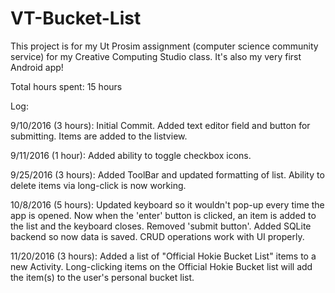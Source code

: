 # VT-Bucket-List
This project is for my Ut Prosim assignment (computer science community service) for my Creative Computing Studio class. It's also my very first Android app!

Total hours spent: 15 hours

Log:

9/10/2016 (3 hours): 
  Initial Commit. Added text editor field and button for submitting. Items are added to the listview.
  
9/11/2016 (1 hour):
  Added ability to toggle checkbox icons.
  
9/25/2016 (3 hours):
  Added ToolBar and updated formatting of list.
  Ability to delete items via long-click is now working.
  
10/8/2016 (5 hours):
  Updated keyboard so it wouldn't pop-up every time the app is opened.
  Now when the 'enter' button is clicked, an item is added to the list and the keyboard closes. Removed 'submit button'.
  Added SQLite backend so now data is saved. CRUD operations work with UI properly.
  
11/20/2016 (3 hours):
  Added a list of "Official Hokie Bucket List" items to a new Activity. Long-clicking items on the Official Hokie Bucket list will add the item(s) to the user's personal bucket list.
  
  
